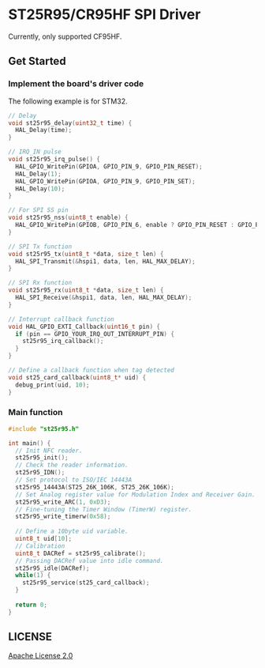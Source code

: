 # ST25R95/CR95HF SPI Driver

Currently, only supported CF95HF.

## Get Started

### Implement the board's driver code

The following example is for STM32.

```c
// Delay
void st25r95_delay(uint32_t time) {
  HAL_Delay(time);
}

// IRQ_IN pulse
void st25r95_irq_pulse() {
  HAL_GPIO_WritePin(GPIOA, GPIO_PIN_9, GPIO_PIN_RESET);
  HAL_Delay(1);
  HAL_GPIO_WritePin(GPIOA, GPIO_PIN_9, GPIO_PIN_SET);
  HAL_Delay(10);
}

// For SPI SS pin
void st25r95_nss(uint8_t enable) {
  HAL_GPIO_WritePin(GPIOB, GPIO_PIN_6, enable ? GPIO_PIN_RESET : GPIO_PIN_SET);
}

// SPI Tx function
void st25r95_tx(uint8_t *data, size_t len) {
  HAL_SPI_Transmit(&hspi1, data, len, HAL_MAX_DELAY);
}

// SPI Rx function
void st25r95_rx(uint8_t *data, size_t len) {
  HAL_SPI_Receive(&hspi1, data, len, HAL_MAX_DELAY);
}

// Interrupt callback function
void HAL_GPIO_EXTI_Callback(uint16_t pin) {
  if (pin == GPIO_YOUR_IRQ_OUT_INTERRUPT_PIN) {
    st25r95_irq_callback();
  }    
}

// Define a callback function when tag detected
void st25_card_callback(uint8_t* uid) {
  debug_print(uid, 10);
}
```

### Main function

```c
#include "st25r95.h"

int main() {
  // Init NFC reader.
  st25r95_init();
  // Check the reader information.
  st25r95_IDN();
  // Set protocol to ISO/IEC 14443A
  st25r95_14443A(ST25_26K_106K, ST25_26K_106K);
  // Set Analog register value for Modulation Index and Receiver Gain.
  st25r95_write_ARC(1, 0xD3);
  // Fine-tuning the Timer Window (TimerW) register.
  st25r95_write_timerw(0x58);
  
  // Define a 10byte uid variable.
  uint8_t uid[10];
  // Calibration
  uint8_t DACRef = st25r95_calibrate();
  // Passing DACRef value into idle command.
  st25r95_idle(DACRef);
  while(1) {
    st25r95_service(st25_card_callback);
  }
  
  return 0;
}
```

## LICENSE

[Apache License 2.0](https://github.com/wilicw/st25r95/blob/main/LICENSE)

